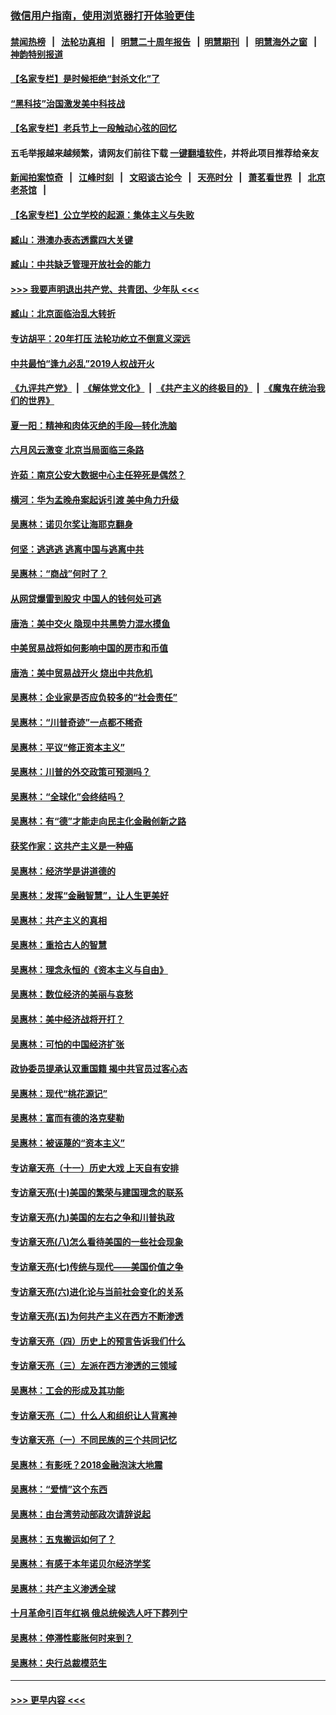### [微信用户指南，使用浏览器打开体验更佳](https://github.com/gfw-breaker/banned-news1/blob/master/indexes/wechat-guide.md?t=0)
#### [禁闻热榜](热点新闻.md?t=0)  &nbsp;&nbsp;|&nbsp;&nbsp; [法轮功真相](https://github.com/gfw-breaker/truth/blob/master/README.md?t=0) &nbsp;&nbsp;|&nbsp;&nbsp; [明慧二十周年报告](https://github.com/gfw-breaker/mh-reports/blob/master/README.md?t=0) &nbsp;&nbsp;|&nbsp;&nbsp;[明慧期刊](https://github.com/gfw-breaker/mh-qikan) &nbsp;&nbsp;|&nbsp;&nbsp; [明慧海外之窗](https://github.com/gfw-breaker/mh-news/blob/master/README.md?t=0) &nbsp;&nbsp;|&nbsp;&nbsp; [神韵特别报道](https://github.com/gfw-breaker/mh-news/blob/master/shenyun.md?t=0)
#### [【名家专栏】是时候拒绝“封杀文化”了](../pages/nsc423/n11814093.md?t=02111555) 
#### [“黑科技”治国激发美中科技战](../pages/nsc423/n11638056.md?t=02111555) 
#### [【名家专栏】老兵节上一段触动心弦的回忆](../pages/nsc423/n11646016.md?t=02111555) 
#### 五毛举报越来越频繁，请网友们前往下载 [一键翻墙软件](https://github.com/gfw-breaker/ssr-accounts)，并将此项目推荐给亲友
#### [新闻拍案惊奇](https://github.com/gfw-breaker/banned-news1/blob/master/pages/link4.md) &nbsp;&nbsp;|&nbsp;&nbsp; [江峰时刻](https://github.com/gfw-breaker/banned-news1/blob/master/pages/link4.md) &nbsp;&nbsp;|&nbsp;&nbsp; [文昭谈古论今](https://github.com/gfw-breaker/banned-news1/blob/master/pages/link4.md) &nbsp;&nbsp;|&nbsp;&nbsp; [天亮时分](https://github.com/gfw-breaker/banned-news1/blob/master/pages/link4.md) &nbsp;&nbsp;|&nbsp;&nbsp; [萧茗看世界](https://github.com/gfw-breaker/banned-news1/blob/master/pages/link4.md) &nbsp;&nbsp;|&nbsp;&nbsp; [北京老茶馆](https://github.com/gfw-breaker/banned-news1/blob/master/pages/link4.md) &nbsp;&nbsp;|&nbsp;&nbsp; 
#### [【名家专栏】公立学校的起源：集体主义与失败](../pages/nsc423/n11601833.md?t=02111555) 
#### [臧山：港澳办表态透露四大关键](../pages/nsc423/n11421628.md?t=02111555) 
#### [臧山：中共缺乏管理开放社会的能力](../pages/nsc423/n11407457.md?t=02111555) 
#### [>>> 我要声明退出共产党、共青团、少年队 <<<](https://github.com/begood0513/goodnews/blob/master/quit/letter.md) 
#### [臧山：北京面临治乱大转折](../pages/nsc423/n11406895.md?t=02111555) 
#### [专访胡平：20年打压 法轮功屹立不倒意义深远](../pages/nsc423/n11398800.md?t=02111555) 
#### [中共最怕“逢九必乱”2019人权战开火](../pages/nsc423/n11385248.md?t=02111555) 
#### [《九评共产党》](https://github.com/begood0513/9ping.md/blob/master/README.md) &nbsp;|&nbsp; [《解体党文化》](../../../../jtdwh.md/blob/master/README.md)  &nbsp;|&nbsp; [《共产主义的终极目的》](../../../../gczydzjmd.md/blob/master/README.md) &nbsp;|&nbsp; [《魔鬼在统治我们的世界》](../../../../mgztzwmdsj.md/blob/master/README.md) 
#### [夏一阳：精神和肉体灭绝的手段—转化洗脑](../pages/nsc423/n11368250.md?t=02111555) 
#### [六月风云激变 北京当局面临三条路](../pages/nsc423/n11313668.md?t=02111555) 
#### [许茹：南京公安大数据中心主任猝死是偶然？](../pages/nsc423/n11064744.md?t=02111555) 
#### [横河：华为孟晚舟案起诉引渡 美中角力升级](../pages/nsc423/n11027230.md?t=02111555) 
#### [吴惠林：诺贝尔奖让海耶克翻身](../pages/nsc423/n10890049.md?t=02111555) 
#### [何坚：逃逃逃 逃离中国与逃离中共](../pages/nsc423/n10592891.md?t=02111555) 
#### [吴惠林：“商战”何时了？](../pages/nsc423/n10573558.md?t=02111555) 
#### [从网贷爆雷到股灾 中国人的钱何处可逃](../pages/nsc423/n10572800.md?t=02111555) 
#### [唐浩：美中交火 隐现中共黑势力混水摸鱼](../pages/nsc423/n10544040.md?t=02111555) 
#### [中美贸易战将如何影响中国的房市和币值](../pages/nsc423/n10543697.md?t=02111555) 
#### [唐浩：美中贸易战开火 烧出中共危机](../pages/nsc423/n10540126.md?t=02111555) 
#### [吴惠林：企业家是否应负较多的“社会责任”](../pages/nsc423/n10535022.md?t=02111555) 
#### [吴惠林：“川普奇迹”一点都不稀奇](../pages/nsc423/n10512808.md?t=02111555) 
#### [吴惠林：平议“修正资本主义”](../pages/nsc423/n10495724.md?t=02111555) 
#### [吴惠林：川普的外交政策可预测吗？](../pages/nsc423/n10462387.md?t=02111555) 
#### [吴惠林：“全球化”会终结吗？](../pages/nsc423/n10452838.md?t=02111555) 
#### [吴惠林：有“德”才能走向民主化金融创新之路](../pages/nsc423/n10432292.md?t=02111555) 
#### [获奖作家：这共产主义是一种癌](../pages/nsc423/n10431541.md?t=02111555) 
#### [吴惠林：经济学是讲道德的](../pages/nsc423/n10398014.md?t=02111555) 
#### [吴惠林：发挥“金融智慧”，让人生更美好](../pages/nsc423/n10375019.md?t=02111555) 
#### [吴惠林：共产主义的真相](../pages/nsc423/n10351394.md?t=02111555) 
#### [吴惠林：重拾古人的智慧](../pages/nsc423/n10337691.md?t=02111555) 
#### [吴惠林：理念永恒的《资本主义与自由》](../pages/nsc423/n10316274.md?t=02111555) 
#### [吴惠林：数位经济的美丽与哀愁](../pages/nsc423/n10292946.md?t=02111555) 
#### [吴惠林：美中经济战将开打？](../pages/nsc423/n10258825.md?t=02111555) 
#### [吴惠林：可怕的中国经济扩张](../pages/nsc423/n10219147.md?t=02111555) 
#### [政协委员提承认双重国籍 揭中共官员过客心态](../pages/nsc423/n10208809.md?t=02111555) 
#### [吴惠林：现代“桃花源记”](../pages/nsc423/n10185234.md?t=02111555) 
#### [吴惠林：富而有德的洛克斐勒](../pages/nsc423/n10142264.md?t=02111555) 
#### [吴惠林：被诬蔑的“资本主义”](../pages/nsc423/n10124816.md?t=02111555) 
#### [专访章天亮（十一）历史大戏 上天自有安排](../pages/nsc423/n10094905.md?t=02111555) 
#### [专访章天亮(十)美国的繁荣与建国理念的联系](../pages/nsc423/n10094899.md?t=02111555) 
#### [专访章天亮(九)美国的左右之争和川普执政](../pages/nsc423/n10094889.md?t=02111555) 
#### [专访章天亮(八)怎么看待美国的一些社会现象](../pages/nsc423/n10094857.md?t=02111555) 
#### [专访章天亮(七)传统与现代——美国价值之争](../pages/nsc423/n10093140.md?t=02111555) 
#### [专访章天亮(六)进化论与当前社会变化的关系](../pages/nsc423/n10092036.md?t=02111555) 
#### [专访章天亮(五)为何共产主义在西方不断渗透](../pages/nsc423/n10083620.md?t=02111555) 
#### [专访章天亮（四）历史上的预言告诉我们什么](../pages/nsc423/n10083606.md?t=02111555) 
#### [专访章天亮（三）左派在西方渗透的三领域](../pages/nsc423/n10081115.md?t=02111555) 
#### [吴惠林：工会的形成及其功能](../pages/nsc423/n10080633.md?t=02111555) 
#### [专访章天亮（二）什么人和组织让人背离神](../pages/nsc423/n10076637.md?t=02111555) 
#### [专访章天亮（一）不同民族的三个共同记忆](../pages/nsc423/n10074188.md?t=02111555) 
#### [吴惠林：有影呒？2018金融泡沫大地震](../pages/nsc423/n10040534.md?t=02111555) 
#### [吴惠林：“爱情”这个东西](../pages/nsc423/n10019423.md?t=02111555) 
#### [吴惠林：由台湾劳动部政次请辞说起](../pages/nsc423/n9979679.md?t=02111555) 
#### [吴惠林：五鬼搬运如何了？](../pages/nsc423/n9925338.md?t=02111555) 
#### [吴惠林：有感于本年诺贝尔经济学奖](../pages/nsc423/n9871883.md?t=02111555) 
#### [吴惠林：共产主义渗透全球](../pages/nsc423/n9812748.md?t=02111555) 
#### [十月革命引百年红祸 俄总统候选人吁下葬列宁](../pages/nsc423/n9810182.md?t=02111555) 
#### [吴惠林：停滞性膨胀何时来到？](../pages/nsc423/n9764136.md?t=02111555) 
#### [吴惠林：央行总裁模范生](../pages/nsc423/n9728134.md?t=02111555) 

----
#### [ >>> 更早内容 <<< ](../indexes/nsc423-earlier.md)
